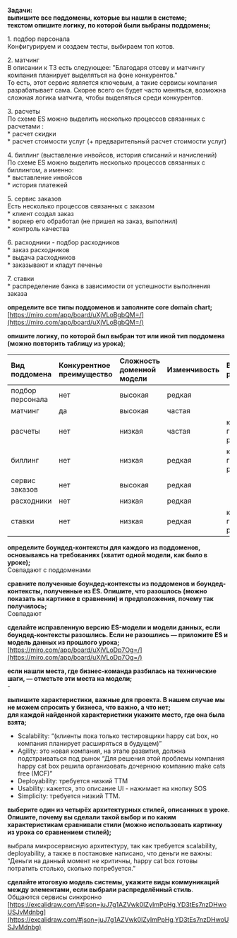 **Задачи:**  
**выпишите все поддомены, которые вы нашли в системе;**  
**текстом опишите логику, по которой были выбраны поддомены;**

1\. подбор персонала  
Конфигурируем и создаем тесты, выбираем топ котов. 

2\. матчинг  
В описании к ТЗ есть следующее: "Благодаря отсеву и матчингу компания планирует выделяться на фоне конкурентов."  
То есть, этот сервис является ключевым, а такие сервисы компания разрабатывает сама. Скорее всего он будет часто меняться, возможна сложная логика матчига, чтобы выделяться среди конкурентов. 

3\. расчеты  
   По схеме ES можно выделить несколько процессов связанных с расчетами :  
\* расчет скидки  
\* расчет стоимости услуг (+ предварительный расчет стоимости услуг)

4\. биллинг (выставление инвойсов, история списаний и начислений)  
По схеме ES можно выделить несколько процессов связанных с биллингом, а именно:  
\* выставление инвойсов  
\* история платежей

5\. сервис заказов  
Есть несколько процессов связанных с заказом  
\* клиент создал заказ  
\* воркер его обработал (не пришел на заказ, выполнил)  
\* контроль качества

6\. расходники \- подбор расходников  
\* заказ расходников  
\* выдача расходников  
\* заказывают и кладут печенье

7\. ставки  
\* распределение банка в зависимости от успешности выполнения заказа

**определите все типы поддоменов и заполните core domain chart;**  
[https://miro.com/app/board/uXjVLoBgbQM=/](https://miro.com/app/board/uXjVLoBgbQM=/)

**опишите логику, по которой был выбран тот или иной тип поддомена (можно повторить таблицу из урока)**;

| Вид поддомена | Конкурентное преимущество | Сложность доменной модели | Изменчивость | Варианты реализации | Интерес проблемы | Предполагаемый вид поддомена |
| :---- | :---- | :---- | :---- | :---- | :---- | :---- |
| подбор персонала | нет | высокая | редкая |  | низкий | supporting |
| матчинг | да | высокая | частая |  | высокий | core |
| расчеты | нет | низкая | частая | купить готовое решение | низкий | generic |
| биллинг | нет | низкая | редкая | купить готовое решение | низкий | generic |
| сервис заказов | нет | высокая | редкая |  | высокий | supporting |
| расходники | нет | низкая | редкая |  | низкий | supporting |
| ставки | нет | низкая | редкая | купить готовое решение | низкий | generic |

**определите боундед-контексты для каждого из поддоменов, основываясь на требованиях (хватит одной модели, как было в уроке);**  
Совпадают с поддоменами	

**сравните полученные боундед-контексты из поддоменов и боундед-контексты, полученные из ES. Опишите, что разошлось (можно показать на картинке в сравнении) и предположения, почему так получилось;**  
Совпадают

**сделайте исправленную версию ES-модели и модели данных, если боундед-контексты разошлись. Если не разошлись — приложите ES и модель данных из прошлого урока;**  
[https://miro.com/app/board/uXjVLoDp7Og=/](https://miro.com/app/board/uXjVLoDp7Og=/)

**если нашли места, где бизнес-команда разбилась на технические шаги, — отметьте эти места на модели;**  
\-

**выпишите характеристики, важные для проекта. В нашем случае мы не можем спросить у бизнеса, что важно, а что нет;**  
**для каждой найденной характеристики укажите место, где она была взята;**

* Scalability: “(клиенты пока только тестировщики happy cat box, но компания планирует расширяться в будущем)”  
* Agility: это новая компания, на этапе развития, должна подстраиваться под рынок  “Для решения этой проблемы компания happy cat box решила организовать дочернюю компанию make cats free (MCF)”  
* Deployability: требуется низкий ТТМ  
* Usability: кажется, это описание UI \- нажимает на кнопку SOS  
* Simplicity: требуется низкий ТТМ. 

**выберите один из четырёх архитектурных стилей, описанных в уроке. Опишите, почему вы сделали такой выбор и по каким характеристикам сравнивали стили (можно использовать картинку из урока со сравнением стилей);**

выбрала микросервисную архитектуру, так как требуется scalability, deployability, а также в постановке написано, что деньги не важны: “Деньги на данный момент не критичны, happy cat box готовы потратить столько, сколько потребуется.”

**сделайте итоговую модель системы, укажите виды коммуникаций между элементами, если выбрали распределённый стиль**.  
Общаются сервисы синхронно  
[https://excalidraw.com/\#json=juJ7g1AZVwk0IZyImPpHg,YD3tEs7nzDHwoUSJvMdnbg](https://excalidraw.com/#json=juJ7g1AZVwk0IZyImPpHg,YD3tEs7nzDHwoUSJvMdnbg)   
